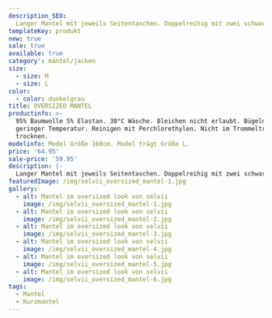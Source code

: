 ```yaml
---
description_SEO: 
  Langer Mantel mit jeweils Seitentaschen. Doppelreihig mit zwei schwarzen Knöpfen. Farbe Dunkelgrau. Klassischer Reverskragen
templateKey: produkt
new: true
sale: true
available: true
category': mäntel/jacken
size:
  - size: M
  - size: L
color:
  - color: dunkelgrau
title: OVERSIZED MANTEL
productinfo: >-
  95% Baumwolle 5% Elastan. 30°C Wäsche. Bleichen nicht erlaubt. Bügeln mit
  geringer Temperatur. Reinigen mit Perchlorethylen. Nicht im Trommeltrockner
  trocknen.
modelinfo: Model Größe 168cm. Model trägt Größe L.
price: '64.95'
sale-price: '59.95'
description: |-
  Langer Mantel mit jeweils Seitentaschen. Doppelreihig mit zwei schwarzen Knöpfen. Farbe Dunkelgrau. Klassischer Reverskragen.
featuredImage: /img/selvii_oversized_mantel-1.jpg
gallery:
  - alt: Mantel im oversized look von selvii
    image: /img/selvii_oversized_mantel-1.jpg
  - alt: Mantel im oversized look von selvii
    image: /img/selvii_oversized_mantel-2.jpg
  - alt: Mantel im oversized look von selvii
    image: /img/selvii_oversized_mantel-3.jpg
  - alt: Mantel im oversized look von selvii
    image: /img/selvii_oversized_mantel-4.jpg
  - alt: Mantel im oversized look von selvii
    image: /img/selvii_oversized_mantel-5.jpg
  - alt: Mantel im oversized look von selvii
    image: /img/selvii_oversized_mantel-6.jpg
tags:
  - Mantel
  - Kurzmantel
---
```



